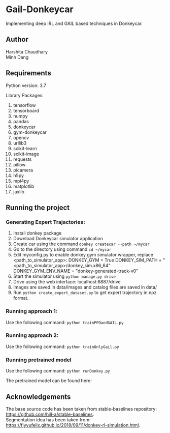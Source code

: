 
# Gail-Donkeycar 
Implementing deep IRL and GAIL based techniques in Donkeycar.

## Author 
Harshita Chaudhary  
Minh Dang  

## Requirements
Python version: 3.7

Library Packages: 
1. tensorflow
2. tensorboard
3. numpy
4. pandas
5. donkeycar
6. gym-donkeycar
7. opencv
8. urllib3
9. scikit-learn
10. scikit-image
11. requests
12. pillow
13. picamera
14. h5py
15. mpi4py
16. matplotlib
17. jaxlib
  

## Running the project

### Generating Expert Trajactories:

1. Install donkey package
2. Download Donkeycar simulator application
3. Create car using the command `donkey createcar --path ~/mycar`
4. Go to the directory using command `cd ~/mycar`
5. Edit myconfig.py to enable donkey gym simulator wrapper, replace <path_to_simulator_app>:
    DONKEY_GYM = True
    DONKEY_SIM_PATH = "<path_to_simulator_app>/donkey_sim.x86_64"
    DONKEY_GYM_ENV_NAME = "donkey-generated-track-v0"
7. Start the simulator using `python manage.py drive`
8. Drive using the web interface: localhost:8887/drive
9. Images are saved in data/images and catalog files are saved in data/
10. Run `python create_expert_dataset.py` to get expert trajectory in.npz format.

### Running approach 1:
Use the following command:
    `python trainPPOandGAIL.py`

### Running approach 2:
Use the following command:
    `python trainOnlyGail.py`

### Running pretrained model
Use the following command:
    `python runDonkey.py`

The pretrained model can be found here:

## Acknowledgements
The base source code has been taken from stable-baselines repository: https://github.com/hill-a/stable-baselines.  
Segmentation idea has been taken from: https://flyyufelix.github.io/2018/09/11/donkey-rl-simulation.html.  
